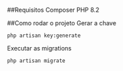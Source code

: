##Requisitos
Composer 
PHP 8.2

##Como rodar o projeto
Gerar a chave
```
php artisan key:generate
```
Executar as migrations
```
php artisan migrate
```
```